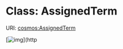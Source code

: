 
# Class: AssignedTerm




URI: [cosmos:AssignedTerm](https://www.cdisc.org/cosmos/1-0AssignedTerm)


[![img](https://yuml.me/diagram/nofunky;dir:TB/class/[SDTMVariable]++-%20assignedTerm%200..1>[AssignedTerm&#124;conceptId:string%20%3F;value:string],[SDTMVariable])](http